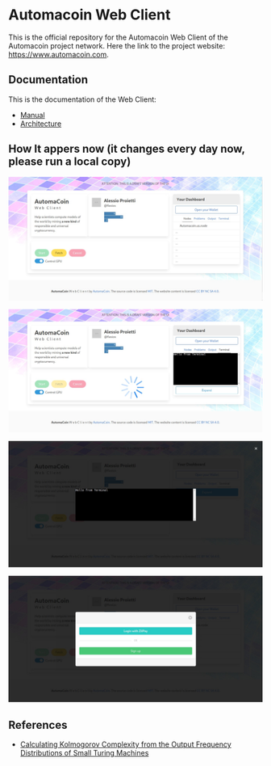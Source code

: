 # Automacoin Web Client

This is the official repository for the Automacoin Web Client of the Automacoin project network.
Here the link to the project website: https://www.automacoin.com.

## Documentation

This is the documentation of the Web Client: 

* [Manual](./documentation/manual-index.md)
* [Architecture](./documentation/architecture-index.md)

## How It appers now (it changes every day now, please run a local copy)

![Client Automacoin Screen](./documentation/screenshot.jpeg?raw=true "Client Automacoin Screen")

![Client Automacoin Screen2](./documentation/screenshot2.jpeg?raw=true "Client Automacoin Screen2")

![Client Automacoin Screen3](./documentation/screenshot3.jpeg?raw=true "Client Automacoin Screen3")

![Client Automacoin Screen4](./documentation/screenshot4.jpeg?raw=true "Client Automacoin Screen4") 


## References

* [Calculating Kolmogorov Complexity from the Output Frequency Distributions of Small Turing Machines](https://arxiv.org/abs/1211.1302)
